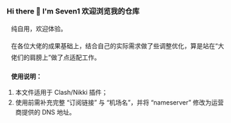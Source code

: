 ### Hi there 👋 I'm Seven1 欢迎浏览我的仓库

<!-- 核心说明：改为靠左对齐，与使用说明风格统一 -->
<div style="max-width: 600px; margin: 0 10px 20px; line-height: 1.8;">
  <p>纯自用，欢迎体验。</p>
  <p>在各位大佬的成果基础上，结合自己的实际需求做了些调整优化，算是站在“大佬们的肩膀上”做了点适配工作。</p>
</div>

<!-- 使用说明及后续文字：保持靠左对齐，参数不变 -->
<div style="max-width: 600px; margin: 0 10px 20px; line-height: 1.6;">
  <p style="font-weight: 600; margin-bottom: 8px;">使用说明：</p>
  <ol style="padding-left: 10px;">
    <li>本文件适用于 Clash/Nikki 插件；</li>
    <li>使用前需补充完整 “订阅链接” 与 “机场名”，并将 “nameserver” 修改为运营商提供的 DNS 地址。</li>
  </ol>
</div>
